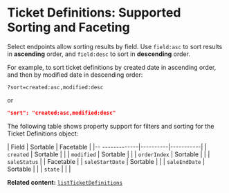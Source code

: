 # Ticket Definitions: Supported Sorting and Faceting

Select endpoints allow sorting results by field. Use `field:asc` to sort results in **ascending** order, and `field:desc` to sort in **descending** order.

For example, to sort ticket definitions by created date in ascending order, and then by modified date in descending order: 

```
?sort=created:asc,modified:desc
```

or 

```json
"sort": "created:asc,modified:desc"
```

The following table shows property support for filters and sorting
for the Ticket Definitions object:


| Field           | Sortable | Facetable |
|--  -------------|----------|-----------|
| `created`       | Sortable |           |
| `modified`      | Sortable |           |
| `orderIndex`    | Sortable |           |
| `saleStatus`    |          | Facetable |
| `saleStartDate` | Sortable |           |
| `saleEndDate`   | Sortable |           |
| `state`         |          |           |

__Related content:__
[`listTicketDefinitions`](https://www.wix.com/velo/reference/wix-events-v2/ticketdefinitions/listticketdefinitions)